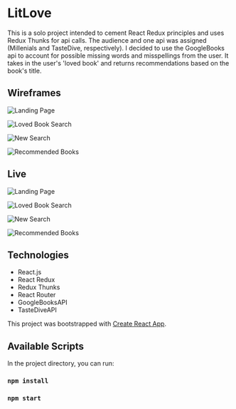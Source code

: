 # LitLove

This is a solo project intended to cement React Redux principles and uses Redux Thunks for api calls. The audience and one api was assigned (Millenials and TasteDive, respectively). I decided to use the GoogleBooks api to account for possible missing words and misspellings from the user. It takes in the user's 'loved book' and returns recommendations based on the book's title.

## Wireframes

![Landing Page](<img width="732" alt="landing-page" src="https://user-images.githubusercontent.com/35431767/50864782-57a91e00-1360-11e9-8967-f945ccc7841d.png">)

![Loved Book Search](<img width="732" alt="loved-book-search" src="https://user-images.githubusercontent.com/35431767/50864796-65f73a00-1360-11e9-8ce1-79e699d224a1.png">)

![New Search](<img width="732" alt="new-search" src="https://user-images.githubusercontent.com/35431767/50864806-6c85b180-1360-11e9-9c94-4864f8807c9d.png">)

![Recommended Books](<img width="732" alt="recommended-books" src="https://user-images.githubusercontent.com/35431767/50864816-760f1980-1360-11e9-9919-d6a374deef33.png">)

## Live

![Landing Page](<img width="1440" alt="live-landing-page" src="https://user-images.githubusercontent.com/35431767/50865328-888a5280-1362-11e9-98f4-b25b8a7f89b6.png">)

![Loved Book Search](<img width="1440" alt="live-loved-book" src="https://user-images.githubusercontent.com/35431767/50865335-8b854300-1362-11e9-87a3-21aaccb47db2.png">)

![New Search](<img width="1440" alt="live-new-search" src="https://user-images.githubusercontent.com/35431767/50865338-9049f700-1362-11e9-954c-93a8677f6bf1.png">)

![Recommended Books](<img width="1440" alt="live-recommended" src="https://user-images.githubusercontent.com/35431767/50865346-95a74180-1362-11e9-902e-0415a59033ba.png">)

## Technologies

- React.js
- React Redux
- Redux Thunks
- React Router
- GoogleBooksAPI
- TasteDiveAPI

This project was bootstrapped with [Create React App](https://github.com/facebook/create-react-app).

## Available Scripts

In the project directory, you can run:
### `npm install`
### `npm start`

